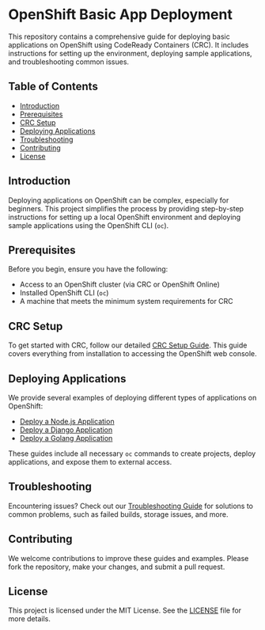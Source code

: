 # OpenShift Basic App Deployment

This repository contains a comprehensive guide for deploying basic applications on OpenShift using CodeReady Containers (CRC). It includes instructions for setting up the environment, deploying sample applications, and troubleshooting common issues.

## Table of Contents
- [Introduction](#introduction)
- [Prerequisites](#prerequisites)
- [CRC Setup](#crc-setup)
- [Deploying Applications](#deploying-applications)
- [Troubleshooting](#troubleshooting)
- [Contributing](#contributing)
- [License](#license)

## Introduction
Deploying applications on OpenShift can be complex, especially for beginners. This project simplifies the process by providing step-by-step instructions for setting up a local OpenShift environment and deploying sample applications using the OpenShift CLI (`oc`).

## Prerequisites
Before you begin, ensure you have the following:
- Access to an OpenShift cluster (via CRC or OpenShift Online)
- Installed OpenShift CLI (`oc`)
- A machine that meets the minimum system requirements for CRC

## CRC Setup
To get started with CRC, follow our detailed [CRC Setup Guide](crc-setup.md). This guide covers everything from installation to accessing the OpenShift web console.

## Deploying Applications
We provide several examples of deploying different types of applications on OpenShift:
- [Deploy a Node.js Application](openshift-deployment.md#deploy-a-sample-nodejs-application)
- [Deploy a Django Application](openshift-deployment.md#deploy-a-django-application)
- [Deploy a Golang Application](openshift-deployment.md#deploy-a-golang-application)

These guides include all necessary `oc` commands to create projects, deploy applications, and expose them to external access.

## Troubleshooting
Encountering issues? Check out our [Troubleshooting Guide](troubleshooting.md) for solutions to common problems, such as failed builds, storage issues, and more.

## Contributing
We welcome contributions to improve these guides and examples. Please fork the repository, make your changes, and submit a pull request.

## License
This project is licensed under the MIT License. See the [LICENSE](LICENSE) file for more details.